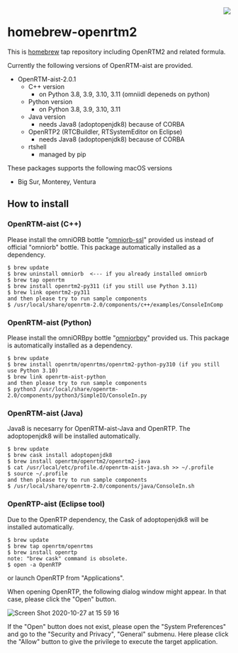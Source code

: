 <img src="https://upload.wikimedia.org/wikipedia/commons/thumb/9/95/Homebrew_logo.svg/159px-Homebrew_logo.svg.png" align="right">

# homebrew-openrtm2
This is [homebrew](https://brew.sh/) tap repository including OpenRTM2 and related formula.

Currently the following versions of OpenRTM-aist are provided.

- OpenRTM-aist-2.0.1
  - C++ version
    - on Python 3.8, 3.9, 3.10, 3.11 (omniidl depeneds on python)
  - Python version
    - on Python 3.8, 3.9, 3.10, 3.11
  - Java version
    - needs Java8 (adoptopenjdk8) because of CORBA
  - OpenRTP2 (RTCBuildler, RTSystemEditor on Eclipse)
    - needs Java8 (adoptopenjdk8) because of CORBA
  - rtshell
    - managed by pip

These packages supports the following macOS versions

- Big Sur, Monterey, Ventura

## How to install

### OpenRTM-aist (C++)

Please install the omniORB bottle "[omniorb-ssl](https://github.com/OpenRTM/homebrew-omniorb)" provided us instead of official "omniorb" bottle. This package automatically installed as a dependency.
```shell
$ brew update
$ brew uninstall omniorb  <--- if you already installed omniorb
$ brew tap openrtm
$ brew install openrtm2-py311 (if you still use Python 3.11)
$ brew link openrtm2-py311
and then please try to run sample components 
$ /usr/local/share/openrtm-2.0/components/c++/examples/ConsoleInComp
```

### OpenRTM-aist (Python)
Please install the omniORBpy bottle "[omniorbpy](https://github.com/OpenRTM/homebrew-omniorb)" provided us. This package is automatically installed as a dependency.
```shell
$ brew update
$ brew install openrtm/openrtms/openrtm2-python-py310 (if you still use Python 3.10)
$ brew link openrtm-aist-python
and then please try to run sample components
$ python3 /usr/local/share/openrtm-2.0/components/python3/SimpleIO/ConsoleIn.py 
```

### OpenRTM-aist (Java)
Java8 is necesarry for OpenRTM-aist-Java and OpenRTP. The adoptopenjdk8 will be installed automatically. 
```shell
$ brew update
$ brew cask install adoptopenjdk8
$ brew install openrtm/openrtm2/openrtm2-java
$ cat /usr/local/etc/profile.d/openrtm-aist-java.sh >> ~/.profile
$ source ~/.profile
and then please try to run sample components
$ /usr/local/share/openrtm-2.0/components/java/ConsoleIn.sh
```

### OpenRTP-aist (Eclipse tool)
Due to the OpenRTP dependency, the Cask of adoptopenjdk8 will be installed automatically.

```shell
$ brew update
$ brew tap openrtm/openrtms
$ brew install openrtp
note: "brew cask" command is obsolete.
$ open -a OpenRTP
```
or launch OpenRTP from "Applications".

 
When opening OpenRTP, the following dialog window might appear.
In that case, please click the "Open" button.

![Screen Shot 2020-10-27 at 15 59 16](https://user-images.githubusercontent.com/11814060/97267621-ca54f780-186d-11eb-9d88-6a41258286fd.png)

If the "Open" button does not exist, please open the "System Preferences" and go to the "Security and Privacy", "General" submenu.
Here please click the "Allow" button to give the privilege to execute the target application.



